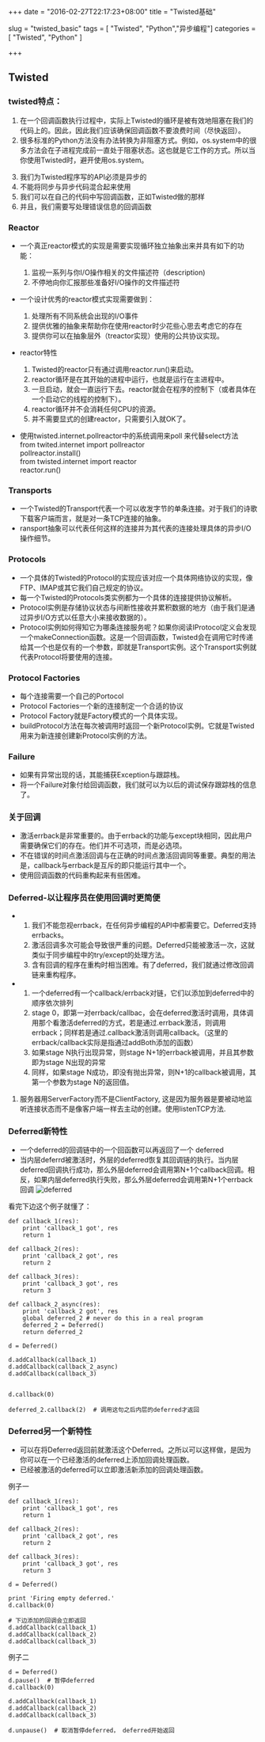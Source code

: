 +++
date = "2016-02-27T22:17:23+08:00"
title = "Twisted基础"

slug = "twisted_basic"
tags = [ "Twisted", "Python","异步编程"]
categories = [
  "Twisted",
  "Python"
]

+++
## Twisted

### twisted特点：
1. 在一个回调函数执行过程中，实际上Twisted的循环是被有效地阻塞在我们的代码上的。因此，因此我们应该确保回调函数不要浪费时间（尽快返回）。
2. 很多标准的Python方法没有办法转换为非阻塞方式。例如，os.system中的很多方法会在子进程完成前一直处于阻塞状态。这也就是它工作的方式。所以当你使用Twisted时，避开使用os.system。
<!--more-->
3. 我们为Twisted程序写的API必须是异步的
4. 不能将同步与异步代码混合起来使用
5. 我们可以在自己的代码中写回调函数，正如Twisted做的那样
6. 并且，我们需要写处理错误信息的回调函数


### Reactor
* 一个真正reactor模式的实现是需要实现循环独立抽象出来并具有如下的功能：
    1. 监视一系列与你I/O操作相关的文件描述符（description)
    2. 不停地向你汇报那些准备好I/O操作的文件描述符

* 一个设计优秀的reactor模式实现需要做到：
    1. 处理所有不同系统会出现的I/O事件
    2. 提供优雅的抽象来帮助你在使用reactor时少花些心思去考虑它的存在
    3. 提供你可以在抽象层外（treactor实现）使用的公共协议实现。

* reactor特性  
    1. Twisted的reactor只有通过调用reactor.run()来启动。  
    2. reactor循环是在其开始的进程中运行，也就是运行在主进程中。  
    3. 一旦启动，就会一直运行下去。reactor就会在程序的控制下（或者具体在一个启动它的线程的控制下）。
    4. reactor循环并不会消耗任何CPU的资源。  
    5. 并不需要显式的创建reactor，只需要引入就OK了。  

*  使用twisted.internet.pollreactor中的系统调用来poll 来代替select方法  
    from twited.internet import pollreactor  
    pollreactor.install()  
    from twisted.internet import reactor  
    reactor.run()


### Transports
* 一个Twisted的Transport代表一个可以收发字节的单条连接。对于我们的诗歌下载客户端而言，就是对一条TCP连接的抽象。
* ransport抽象可以代表任何这样的连接并为其代表的连接处理具体的异步I/O操作细节。

### Protocols
* 一个具体的Twisted的Protocol的实现应该对应一个具体网络协议的实现，像FTP、IMAP或其它我们自己规定的协议。
* 每一个Twisted的Protocols类实例都为一个具体的连接提供协议解析。
* Protocol实例是存储协议状态与间断性接收并累积数据的地方（由于我们是通过异步I/O方式以任意大小来接收数据的）。
* Protocol实例如何得知它为哪条连接服务呢？如果你阅读IProtocol定义会发现一个makeConnection函数。这是一个回调函数，Twisted会在调用它时传递给其一个也是仅有的一个参数，即就是Transport实例。这个Transport实例就代表Protocol将要使用的连接。

### Protocol Factories
* 每个连接需要一个自己的Portocol
* Protocol Factories一个新的连接制定一个合适的协议
* Protocol Factory就是Factory模式的一个具体实现。
* buildProtocol方法在每次被调用时返回一个新Protocol实例。它就是Twisted用来为新连接创建新Protocol实例的方法。

### Failure
* 如果有异常出现的话，其能捕获Exception与跟踪栈。
* 将一个Failure对象付给回调函数，我们就可以为以后的调试保存跟踪栈的信息了。

### 关于回调
* 激活errback是非常重要的。由于errback的功能与except块相同，因此用户需要确保它们的存在。他们并不可选项，而是必选项。
* 不在错误的时间点激活回调与在正确的时间点激活回调同等重要。典型的用法是，callback与errback是互斥的即只能运行其中一个。
* 使用回调函数的代码重构起来有些困难。

### Deferred-以让程序员在使用回调时更简便
* 
    1. 我们不能忽视errback，在任何异步编程的API中都需要它。Deferred支持errbacks。
    2. 激活回调多次可能会导致很严重的问题。Deferred只能被激活一次，这就类似于同步编程中的try/except的处理方法。
    3. 含有回调的程序在重构时相当困难。有了deferred，我们就通过修改回调链来重构程序。
* 
    1. 一个deferred有一个callback/errback对链，它们以添加到deferred中的顺序依次排列
    2. stage 0，即第一对errback/callbac，会在deferred激活时调用，具体调用那个看激活deferred的方式，若是通过.errback激活，则调用errback；同样若是通过.callback激活则调用callback。（这里的errback/callback实际是指通过addBoth添加的函数）
    3. 如果stage N执行出现异常，则stage N+1的errback被调用，并且其参数即为stage N出现的异常
    4. 同样，如果stage N成功，即没有抛出异常，则N+1的callback被调用，其第一个参数为stage N的返回值。

1. 服务器用ServerFactory而不是ClientFactory, 这是因为服务器是要被动地监听连接状态而不是像客户端一样去主动的创建。使用listenTCP方法.

### Deferred新特性

* 一个deferred的回调链中的一个回函数可以再返回了一个 deferred
* 当内层deferrd被激活时，外层的deferred恢复其回调链的执行。当内层deferred回调执行成功，那么外层deferred会调用第N+1个callback回调。相反，如果内层deferred执行失败，那么外层deferred会调用第N+1个errback回调
![deferred](/twisted/deferred-111.png "xxx")

看完下边这个例子就懂了：

    def callback_1(res):
        print 'callback_1 got', res
        return 1

    def callback_2(res):
        print 'callback_2 got', res
        return 2

    def callback_3(res):
        print 'callback_3 got', res
        return 3

    def callback_2_async(res):
        print 'callback_2 got', res
        global deferred_2 # never do this in a real program
        deferred_2 = Deferred()
        return deferred_2

    d = Deferred()

    d.addCallback(callback_1)
    d.addCallback(callback_2_async)
    d.addCallback(callback_3)


    d.callback(0)

    deferred_2.callback(2)  # 调用这句之后内层的deferred才返回

### Deferred另一个新特性

* 可以在将Deferred返回前就激活这个Deferred。之所以可以这样做，是因为你可以在一个已经激活的deferred上添加回调处理函数。
* 已经被激活的deferred可以立即激活新添加的回调处理函数。

例子一

    def callback_1(res):
        print 'callback_1 got', res
        return 1

    def callback_2(res):
        print 'callback_2 got', res
        return 2

    def callback_3(res):
        print 'callback_3 got', res
        return 3

    d = Deferred()

    print 'Firing empty deferred.'
    d.callback(0)

    # 下边添加的回调会立即返回
    d.addCallback(callback_1)
    d.addCallback(callback_2)
    d.addCallback(callback_3)

例子二

    d = Deferred()
    d.pause()  # 暂停deferred
    d.callback(0)

    d.addCallback(callback_1)
    d.addCallback(callback_2)
    d.addCallback(callback_3)

    d.unpause()  # 取消暂停deferred， deferred开始返回

